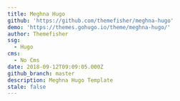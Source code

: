 ```yaml
---
title: Meghna Hugo
github: 'https://github.com/themefisher/meghna-hugo'
demo: 'https://themes.gohugo.io/theme/meghna-hugo/'
author: Themefisher
ssg:
  - Hugo
cms:
  - No Cms
date: 2018-09-12T09:09:05.000Z
github_branch: master
description: Meghna Hugo Template
stale: false
---
```

